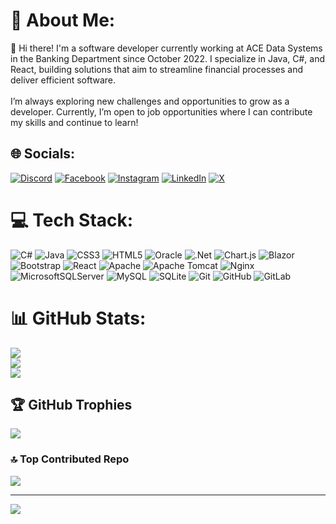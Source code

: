 # 💫 About Me:
👋 Hi there! I'm a software developer currently working at ACE Data Systems in the Banking Department since October 2022. I specialize in Java, C#, and React, building solutions that aim to streamline financial processes and deliver efficient software.<br><br>I’m always exploring new challenges and opportunities to grow as a developer. Currently, I’m open to job opportunities where I can contribute my skills and continue to learn!


## 🌐 Socials:
[![Discord](https://img.shields.io/badge/Discord-%237289DA.svg?logo=discord&logoColor=white)](https://discord.gg/phyuphyuthin2004) [![Facebook](https://img.shields.io/badge/Facebook-%231877F2.svg?logo=Facebook&logoColor=white)](https://facebook.com/phyu.thin.1922004) [![Instagram](https://img.shields.io/badge/Instagram-%23E4405F.svg?logo=Instagram&logoColor=white)](https://instagram.com/tranquil_dabria) [![LinkedIn](https://img.shields.io/badge/LinkedIn-%230077B5.svg?logo=linkedin&logoColor=white)](https://linkedin.com/in/phyu-phyu-thin-ppt) [![X](https://img.shields.io/badge/X-black.svg?logo=X&logoColor=white)](https://x.com/dabria_2004) 

# 💻 Tech Stack:
![C#](https://img.shields.io/badge/c%23-%23239120.svg?style=flat&logo=csharp&logoColor=white) ![Java](https://img.shields.io/badge/java-%23ED8B00.svg?style=flat&logo=openjdk&logoColor=white) ![CSS3](https://img.shields.io/badge/css3-%231572B6.svg?style=flat&logo=css3&logoColor=white) ![HTML5](https://img.shields.io/badge/html5-%23E34F26.svg?style=flat&logo=html5&logoColor=white) ![Oracle](https://img.shields.io/badge/Oracle-F80000?style=flat&logo=oracle&logoColor=white) ![.Net](https://img.shields.io/badge/.NET-5C2D91?style=flat&logo=.net&logoColor=white) ![Chart.js](https://img.shields.io/badge/chart.js-F5788D.svg?style=flat&logo=chart.js&logoColor=white) ![Blazor](https://img.shields.io/badge/blazor-%235C2D91.svg?style=flat&logo=blazor&logoColor=white) ![Bootstrap](https://img.shields.io/badge/bootstrap-%238511FA.svg?style=flat&logo=bootstrap&logoColor=white) ![React](https://img.shields.io/badge/react-%2320232a.svg?style=flat&logo=react&logoColor=%2361DAFB) ![Apache](https://img.shields.io/badge/apache-%23D42029.svg?style=flat&logo=apache&logoColor=white) ![Apache Tomcat](https://img.shields.io/badge/apache%20tomcat-%23F8DC75.svg?style=flat&logo=apache-tomcat&logoColor=black) ![Nginx](https://img.shields.io/badge/nginx-%23009639.svg?style=flat&logo=nginx&logoColor=white) ![MicrosoftSQLServer](https://img.shields.io/badge/Microsoft%20SQL%20Server-CC2927?style=flat&logo=microsoft%20sql%20server&logoColor=white) ![MySQL](https://img.shields.io/badge/mysql-4479A1.svg?style=flat&logo=mysql&logoColor=white) ![SQLite](https://img.shields.io/badge/sqlite-%2307405e.svg?style=flat&logo=sqlite&logoColor=white) ![Git](https://img.shields.io/badge/git-%23F05033.svg?style=flat&logo=git&logoColor=white) ![GitHub](https://img.shields.io/badge/github-%23121011.svg?style=flat&logo=github&logoColor=white) ![GitLab](https://img.shields.io/badge/gitlab-%23181717.svg?style=flat&logo=gitlab&logoColor=white)
# 📊 GitHub Stats:
![](https://github-readme-stats.vercel.app/api?username=phyuphyuthin-coding&theme=tokyonight&hide_border=false&include_all_commits=true&count_private=false)<br/>
![](https://github-readme-streak-stats.herokuapp.com/?user=phyuphyuthin-coding&theme=tokyonight&hide_border=false)<br/>
![](https://github-readme-stats.vercel.app/api/top-langs/?username=phyuphyuthin-coding&theme=tokyonight&hide_border=false&include_all_commits=true&count_private=false&layout=compact)

## 🏆 GitHub Trophies
![](https://github-profile-trophy.vercel.app/?username=phyuphyuthin-coding&theme=tokyonight&no-frame=false&no-bg=false&margin-w=4)

<!-- ### ✍️ Random Dev Quote
![](https://quotes-github-readme.vercel.app/api?type=horizontal&theme=radical) -->

### 🔝 Top Contributed Repo
![](https://github-contributor-stats.vercel.app/api?username=phyuphyuthin-coding&limit=5&theme=tokyonight&combine_all_yearly_contributions=true)

---
[![](https://visitcount.itsvg.in/api?id=phyuphyuthin-coding&label=Profile%20Views&color=1&icon=0&pretty=true)](https://visitcount.itsvg.in)
<!-- [![](https://visitcount.itsvg.in/api?id=phyuphyuthin-coding&icon=0&color=0)](https://visitcount.itsvg.in) -->

<!-- Proudly created with GPRM ( https://gprm.itsvg.in ) -->
